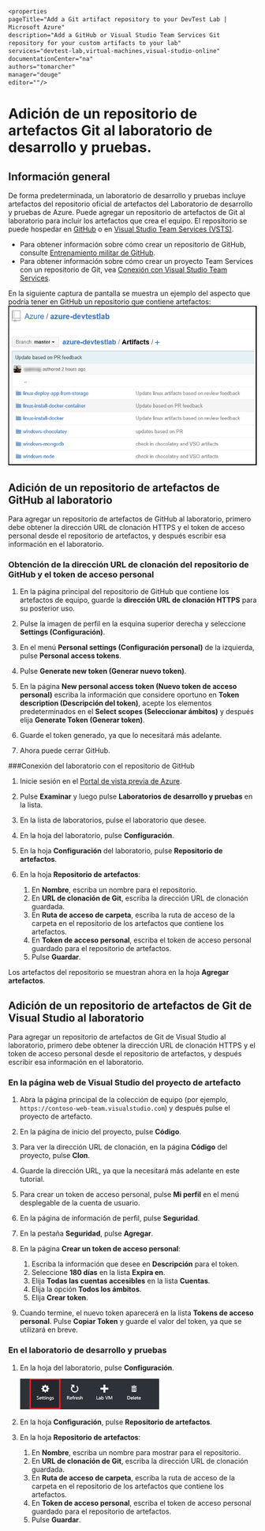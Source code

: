     <properties
	pageTitle="Add a Git artifact repository to your DevTest Lab | Microsoft Azure"
	description="Add a GitHub or Visual Studio Team Services Git repository for your custom artifacts to your lab"
	services="devtest-lab,virtual-machines,visual-studio-online"
	documentationCenter="na"
	authors="tomarcher"
	manager="douge"
	editor=""/>

<tags
	ms.service="devtest-lab"
	ms.workload="na"
	ms.tgt_pltfrm="na"
	ms.devlang="na"
	ms.topic="article"
	ms.date="11/01/2015"
	ms.author="tarcher"/>

# Adición de un repositorio de artefactos Git al laboratorio de desarrollo y pruebas.

## Información general

De forma predeterminada, un laboratorio de desarrollo y pruebas incluye artefactos del repositorio oficial de artefactos del Laboratorio de desarrollo y pruebas de Azure. Puede agregar un repositorio de artefactos de Git al laboratorio para incluir los artefactos que crea el equipo. El repositorio se puede hospedar en [GitHub](https://github.com) o en [Visual Studio Team Services (VSTS)](https://visualstudio.com).

- Para obtener información sobre cómo crear un repositorio de GitHub, consulte [Entrenamiento militar de GitHub](https://help.github.com/categories/bootcamp/).
- Para obtener información sobre cómo crear un proyecto Team Services con un repositorio de Git, vea [Conexión con Visual Studio Team Services](https://www.visualstudio.com/get-started/setup/connect-to-visual-studio-online).

En la siguiente captura de pantalla se muestra un ejemplo del aspecto que podría tener en GitHub un repositorio que contiene artefactos: ![Repositorio de artefactos de GitHub de ejemplo](./media/devtest-lab-add-artifact-repo/devtestlab-github-artifact-repo-home.png)

## Adición de un repositorio de artefactos de GitHub al laboratorio

Para agregar un repositorio de artefactos de GitHub al laboratorio, primero debe obtener la dirección URL de clonación HTTPS y el token de acceso personal desde el repositorio de artefactos, y después escribir esa información en el laboratorio.

### Obtención de la dirección URL de clonación del repositorio de GitHub y el token de acceso personal

1. En la página principal del repositorio de GitHub que contiene los artefactos de equipo, guarde la **dirección URL de clonación HTTPS** para su posterior uso.

1. Pulse la imagen de perfil en la esquina superior derecha y seleccione **Settings (Configuración)**.

1. En el menú **Personal settings (Configuración personal)** de la izquierda, pulse **Personal access tokens**.

1. Pulse **Generate new token (Generar nuevo token)**.

1. En la página **New personal access token (Nuevo token de acceso personal)** escriba la información que considere oportuno en **Token description (Descripción del token)**, acepte los elementos predeterminados en el **Select scopes (Seleccionar ámbitos)** y después elija **Generate Token (Generar token)**.

1. Guarde el token generado, ya que lo necesitará más adelante.

1. Ahora puede cerrar GitHub.

###Conexión del laboratorio con el repositorio de GitHub

1. Inicie sesión en el [Portal de vista previa de Azure](https://portal.azure.com).

1. Pulse **Examinar** y luego pulse **Laboratorios de desarrollo y pruebas** en la lista.

1. En la lista de laboratorios, pulse el laboratorio que desee.

1. En la hoja del laboratorio, pulse **Configuración**.

1. En la hoja **Configuración** del laboratorio, pulse **Repositorio de artefactos**.

1. En la hoja **Repositorio de artefactos**:

    1. En **Nombre**, escriba un nombre para el repositorio.
    1. En **URL de clonación de Git**, escriba la dirección URL de clonación guardada.
    2. En **Ruta de acceso de carpeta**, escriba la ruta de acceso de la carpeta en el repositorio de los artefactos que contiene los artefactos.
    3. En **Token de acceso personal**, escriba el token de acceso personal guardado para el repositorio de artefactos.
    4. Pulse **Guardar**.

Los artefactos del repositorio se muestran ahora en la hoja **Agregar artefactos**.

## Adición de un repositorio de artefactos de Git de Visual Studio al laboratorio

Para agregar un repositorio de artefactos de Git de Visual Studio al laboratorio, primero debe obtener la dirección URL de clonación HTTPS y el token de acceso personal desde el repositorio de artefactos, y después escribir esa información en el laboratorio.

### En la página web de Visual Studio del proyecto de artefacto

1. Abra la página principal de la colección de equipo (por ejemplo, `https://contoso-web-team.visualstudio.com`) y después pulse el proyecto de artefacto.

2. En la página de inicio del proyecto, pulse **Código**.

1. Para ver la dirección URL de clonación, en la página **Código** del proyecto, pulse **Clon**.

1. Guarde la dirección URL, ya que la necesitará más adelante en este tutorial.

1. Para crear un token de acceso personal, pulse **Mi perfil** en el menú desplegable de la cuenta de usuario.

1. En la página de información de perfil, pulse **Seguridad**.

1. En la pestaña **Seguridad**, pulse **Agregar**.

1. En la página **Crear un token de acceso personal**:

    1. Escriba la información que desee en **Descripción** para el token.
    2. Seleccione **180 días** en la lista **Expira en**.
    3. Elija **Todas las cuentas accesibles** en la lista **Cuentas**.
    4. Elija la opción **Todos los ámbitos**.
    5. Elija **Crear token**.

1. Cuando termine, el nuevo token aparecerá en la lista **Tokens de acceso personal**. Pulse **Copiar Token** y guarde el valor del token, ya que se utilizará en breve.

### En el laboratorio de desarrollo y pruebas

1. En la hoja del laboratorio, pulse **Configuración**.

    ![Elegir configuración.](./media/devtest-lab-add-artifact-repo/devtestlab-add-artifacts-repo-open-dtl-settings.png)

1. En la hoja **Configuración**, pulse **Repositorio de artefactos**.

1. En la hoja **Repositorio de artefactos**:

    1. En **Nombre**, escriba un nombre para mostrar para el repositorio.
    1. En **URL de clonación de Git**, escriba la dirección URL de clonación guardada.
    2. En **Ruta de acceso de carpeta**, escriba la ruta de acceso de la carpeta en el repositorio de los artefactos que contiene los artefactos.
    3. En **Token de acceso personal**, escriba el token de acceso personal guardado para el repositorio de artefactos.
    4. Pulse **Guardar**.

<!---HONumber=AcomDC_0128_2016-->